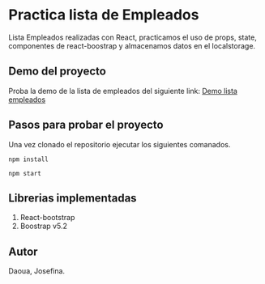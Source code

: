 # Practica lista de Empleados

Lista Empleados realizadas con React, practicamos el uso de props, state, componentes de react-boostrap y almacenamos datos en el localstorage.

## Demo del proyecto

Proba la demo de la lista de empleados del siguiente link: [Demo lista empleados]()

## Pasos para probar el proyecto

Una vez clonado el repositorio ejecutar los siguientes comanados. 

`npm install`

`npm start`

## Librerias implementadas
1. React-bootstrap
1. Boostrap v5.2

## Autor
Daoua, Josefina.